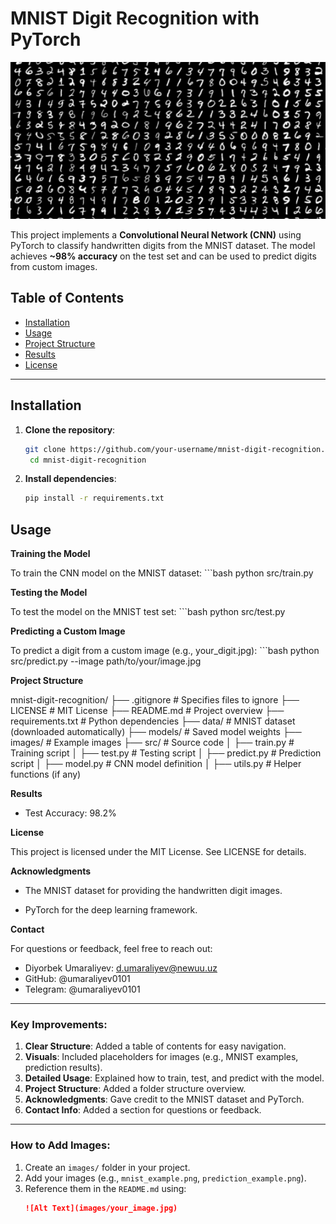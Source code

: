 # MNIST Digit Recognition with PyTorch

![MNIST Example](images/mnist_example.png) <!-- Add an example image if you have one -->

This project implements a **Convolutional Neural Network (CNN)** using PyTorch to classify handwritten digits from the MNIST dataset. The model achieves **~98% accuracy** on the test set and can be used to predict digits from custom images.

## Table of Contents
- [Installation](#installation)
- [Usage](#usage)
- [Project Structure](#project-structure)
- [Results](#results)
- [License](#license)

---

## Installation

1. **Clone the repository**:
   ```bash
   git clone https://github.com/your-username/mnist-digit-recognition.git
    cd mnist-digit-recognition

2. **Install dependencies**:

    ```bash
    pip install -r requirements.txt

## Usage

**Training the Model**

To train the CNN model on the MNIST dataset:
    ```bash
    python src/train.py

**Testing the Model**

To test the model on the MNIST test set:
    ```bash
    python src/test.py

**Predicting a Custom Image**

To predict a digit from a custom image (e.g., your_digit.jpg):
    ```bash
    python src/predict.py --image path/to/your/image.jpg

**Project Structure**

mnist-digit-recognition/
├── .gitignore            # Specifies files to ignore
├── LICENSE               # MIT License
├── README.md             # Project overview
├── requirements.txt      # Python dependencies
├── data/                 # MNIST dataset (downloaded automatically)
├── models/               # Saved model weights
├── images/               # Example images
├── src/                  # Source code
│   ├── train.py          # Training script
│   ├── test.py           # Testing script
│   ├── predict.py        # Prediction script
│   ├── model.py          # CNN model definition
│   ├── utils.py          # Helper functions (if any)

**Results**

 - Test Accuracy: 98.2%

**License**

This project is licensed under the MIT License. See LICENSE for details.

**Acknowledgments**

 - The MNIST dataset for providing the handwritten digit images.

 - PyTorch for the deep learning framework.

**Contact**

For questions or feedback, feel free to reach out:

 - Diyorbek Umaraliyev: d.umaraliyev@newuu.uz
 - GitHub: @umaraliyev0101
 - Telegram: @umaraliyev0101

---

### **Key Improvements**:
1. **Clear Structure**: Added a table of contents for easy navigation.
2. **Visuals**: Included placeholders for images (e.g., MNIST examples, prediction results).
3. **Detailed Usage**: Explained how to train, test, and predict with the model.
4. **Project Structure**: Added a folder structure overview.
5. **Acknowledgments**: Gave credit to the MNIST dataset and PyTorch.
6. **Contact Info**: Added a section for questions or feedback.

---

### **How to Add Images**:
1. Create an `images/` folder in your project.
2. Add your images (e.g., `mnist_example.png`, `prediction_example.png`).
3. Reference them in the `README.md` using:
   ```markdown
   ![Alt Text](images/your_image.jpg)
